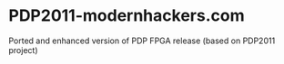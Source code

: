 # PDP2011-modernhackers.com
Ported and enhanced version of PDP FPGA release (based on PDP2011 project)
